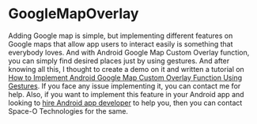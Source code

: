 # GoogleMapOverlay


Adding Google map is simple, but implementing different features on Google maps that allow app users to interact easily is something that everybody loves. And with Android Google Map Custom Overlay function, you can simply find desired places just by using gestures.
And after knowing all this, I thought to create a demo on it and written a tutorial on [How to Implement Android Google Map Custom Overlay Function Using Gestures](https://www.spaceotechnologies.com/implement-android-google-map-custom-overlay-function-using-gestures/).
If you face any issue implementing it, you can contact me for help. Also, if you want to implement this feature in your Android app and looking to [hire Android app developer](http://www.spaceotechnologies.com/hire-android-developer/) to help you, then you can contact Space-O Technologies for the same.
